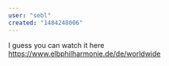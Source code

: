 ```yaml
---
user: "sebl"
created: "1484248006"
---
```


I guess you can watch it here https://www.elbphilharmonie.de/de/worldwide
